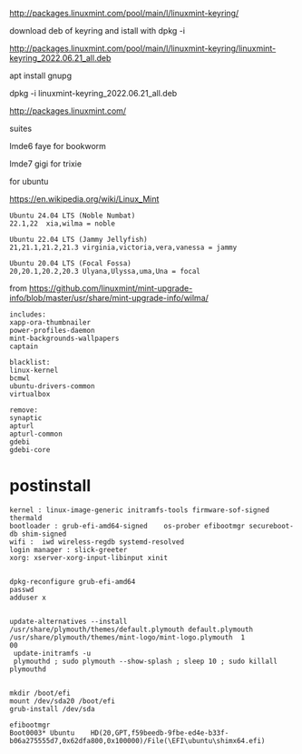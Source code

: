 http://packages.linuxmint.com/pool/main/l/linuxmint-keyring/

download deb of keyring and istall with dpkg -i 

http://packages.linuxmint.com/pool/main/l/linuxmint-keyring/linuxmint-keyring_2022.06.21_all.deb

apt install gnupg

dpkg -i linuxmint-keyring_2022.06.21_all.deb


http://packages.linuxmint.com/

suites 

lmde6 faye for bookworm

lmde7 gigi for trixie

for ubuntu

https://en.wikipedia.org/wiki/Linux_Mint


```
Ubuntu 24.04 LTS (Noble Numbat)
22.1,22  xia,wilma = noble

Ubuntu 22.04 LTS (Jammy Jellyfish)
21,21.1,21.2,21.3 virginia,victoria,vera,vanessa = jammy

Ubuntu 20.04 LTS (Focal Fossa)
20,20.1,20.2,20.3 Ulyana,Ulyssa,uma,Una = focal
```

from https://github.com/linuxmint/mint-upgrade-info/blob/master/usr/share/mint-upgrade-info/wilma/
```
includes: 
xapp-ora-thumbnailer
power-profiles-daemon
mint-backgrounds-wallpapers
captain

blacklist:
linux-kernel
bcmwl
ubuntu-drivers-common
virtualbox

remove:
synaptic
apturl
apturl-common
gdebi
gdebi-core
```

# postinstall
```
kernel : linux-image-generic initramfs-tools firmware-sof-signed thermald
bootloader : grub-efi-amd64-signed    os-prober efibootmgr secureboot-db shim-signed
wifi :  iwd wireless-regdb systemd-resolved
login manager : slick-greeter
xorg: xserver-xorg-input-libinput xinit


dpkg-reconfigure grub-efi-amd64
passwd
adduser x


update-alternatives --install /usr/share/plymouth/themes/default.plymouth default.plymouth /usr/share/plymouth/themes/mint-logo/mint-logo.plymouth  1
00
 update-initramfs -u
 plymouthd ; sudo plymouth --show-splash ; sleep 10 ; sudo killall plymouthd


mkdir /boot/efi
mount /dev/sda20 /boot/efi
grub-install /dev/sda

efibootmgr
Boot0003* Ubuntu	HD(20,GPT,f59beedb-9fbe-ed4e-b33f-b06a275555d7,0x62dfa800,0x100000)/File(\EFI\ubuntu\shimx64.efi)

```

